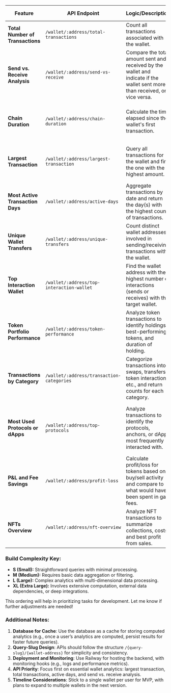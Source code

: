 | **Feature** | **API Endpoint** | **Logic/Description** | **Notes** | **Build Complexity** |
| --- | --- | --- | --- | --- |
| **Total Number of Transactions** | `/wallet/:address/total-transactions` | Count all transactions associated with the wallet. | Basic transaction count. | S (Small) |
| **Send vs. Receive Analysis** | `/wallet/:address/send-vs-receive` | Compare the total amount sent and received by the wallet and indicate if the wallet sent more than received, or vice versa. | Straightforward analysis of inflow vs. outflow for the wallet. | S (Small) |
| **Chain Duration** | `/wallet/:address/chain-duration` | Calculate the time elapsed since the wallet's first transaction. | Requires querying the first transaction timestamp for the wallet. | S (Small) |
| **Largest Transaction** | `/wallet/:address/largest-transaction` | Query all transactions for the wallet and find the one with the highest amount. | Use on-chain data to calculate the largest transaction amount. | M (Medium) |
| **Most Active Transaction Days** | `/wallet/:address/active-days` | Aggregate transactions by date and return the day(s) with the highest count of transactions. | Useful for identifying the most active dates of the wallet user. | M (Medium) |
| **Unique Wallet Transfers** | `/wallet/:address/unique-transfers` | Count distinct wallet addresses involved in sending/receiving transactions with the wallet. | Helps in understanding interaction diversity. | M (Medium) |
| **Top Interaction Wallet** | `/wallet/:address/top-interaction-wallet` | Find the wallet address with the highest number of interactions (sends or receives) with the target wallet. | Track user engagement with other wallets. | M (Medium) |
| **Token Portfolio Performance** | `/wallet/:address/token-performance` | Analyze token transactions to identify holdings, best-performing tokens, and duration of holding. | Requires tracking token value over time and calculating performance metrics like gains or losses. | L (Large) |
| **Transactions by Category** | `/wallet/:address/transaction-categories` | Categorize transactions into swaps, transfers, token interactions, etc., and return counts for each category. | On-chain metadata analysis required to classify transactions. | L (Large) |
| **Most Used Protocols or dApps** | `/wallet/:address/top-protocols` | Analyze transactions to identify the protocols, anchors, or dApps most frequently interacted with. | Requires protocol mapping logic to associate transaction metadata with specific dApps or protocols. | XL (Extra Large) |
| **P&L and Fee Savings** | `/wallet/:address/profit-loss` | Calculate profit/loss for tokens based on buy/sell activity and compare to what would have been spent in gas fees. | Needs token price history and gas cost benchmarks for comparison. | XL (Extra Large) |
| **NFTs Overview** | `/wallet/:address/nft-overview` | Analyze NFT transactions to summarize collections, costs, and best profit from sales. | NFT-specific metadata analysis required. | XL (Extra Large) |

### **Build Complexity Key**:

- **S (Small):** Straightforward queries with minimal processing.
- **M (Medium):** Requires basic data aggregation or filtering.
- **L (Large):** Complex analytics with multi-dimensional data processing.
- **XL (Extra Large):** Involves extensive computation, external data dependencies, or deep integrations.

This ordering will help in prioritizing tasks for development. Let me know if further adjustments are needed!

### **Additional Notes:**

1. **Database for Cache**: Use the database as a cache for storing computed analytics (e.g., once a user’s analytics are computed, persist results for faster future queries).
2. **Query-Slug Design**: APIs should follow the structure `/{query-slug}/{wallet-address}` for simplicity and consistency.
3. **Deployment and Monitoring**: Use Railway for hosting the backend, with monitoring hooks (e.g., logs and performance metrics).
4. **API Priority**: Focus first on essential wallet analytics: largest transaction, total transactions, active days, and send vs. receive analysis.
5. **Timeline Considerations**: Stick to a single wallet per user for MVP, with plans to expand to multiple wallets in the next version.

